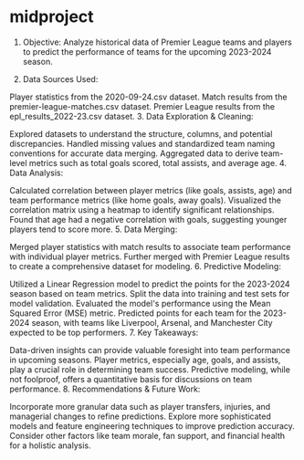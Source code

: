 # midproject

1. Objective:
Analyze historical data of Premier League teams and players to predict the performance of teams for the upcoming 2023-2024 season.

2. Data Sources Used:

Player statistics from the 2020-09-24.csv dataset.
Match results from the premier-league-matches.csv dataset.
Premier League results from the epl_results_2022-23.csv dataset.
3. Data Exploration & Cleaning:

Explored datasets to understand the structure, columns, and potential discrepancies.
Handled missing values and standardized team naming conventions for accurate data merging.
Aggregated data to derive team-level metrics such as total goals scored, total assists, and average age.
4. Data Analysis:

Calculated correlation between player metrics (like goals, assists, age) and team performance metrics (like home goals, away goals).
Visualized the correlation matrix using a heatmap to identify significant relationships.
Found that age had a negative correlation with goals, suggesting younger players tend to score more.
5. Data Merging:

Merged player statistics with match results to associate team performance with individual player metrics.
Further merged with Premier League results to create a comprehensive dataset for modeling.
6. Predictive Modeling:

Utilized a Linear Regression model to predict the points for the 2023-2024 season based on team metrics.
Split the data into training and test sets for model validation.
Evaluated the model's performance using the Mean Squared Error (MSE) metric.
Predicted points for each team for the 2023-2024 season, with teams like Liverpool, Arsenal, and Manchester City expected to be top performers.
7. Key Takeaways:

Data-driven insights can provide valuable foresight into team performance in upcoming seasons.
Player metrics, especially age, goals, and assists, play a crucial role in determining team success.
Predictive modeling, while not foolproof, offers a quantitative basis for discussions on team performance.
8. Recommendations & Future Work:

Incorporate more granular data such as player transfers, injuries, and managerial changes to refine predictions.
Explore more sophisticated models and feature engineering techniques to improve prediction accuracy.
Consider other factors like team morale, fan support, and financial health for a holistic analysis.
